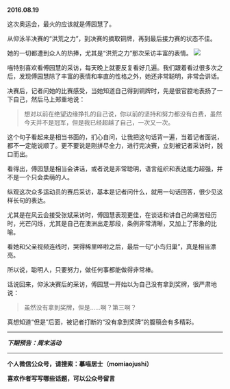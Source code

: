 **2016.08.19**

这次奥运会，最火的应该就是傅园慧了。

从仰泳半决赛的“洪荒之力”，到决赛的摘取铜牌，再到最后接力赛的状态不佳。

她的一切都遭到众人的热捧，尤其是“洪荒之力”那次采访丰富的表情。
![](http://upload-images.jianshu.io/upload_images/51001-9bbd5f73987a3228.JPG?imageMogr2/auto-orient/strip%7CimageView2/2/w/1240)

喵特别喜欢看傅园慧的采访，每天晚上就要反复看好几遍。我们跟着看过很多次之后，发现傅园慧除了丰富的表情和率直的性格之外，她还非常聪明，非常会讲话。

决赛后，记者问她的比赛感受，当她知道自己得到铜牌时，先是很官腔地表扬了一下自己，然后马上郑重地说：
>想对以前在绝望边缘挣扎的自己说，你以前的坚持和努力都没有白费，虽然今天并不是冠军，但是我已经超越了自己，一次又一次。

这个句子看起来是相当书面的，扪心自问，让我把这句话背一遍，当着记者面说，都不一定能说顺了。更不要说是刚拼尽全力，进行完决赛，立刻被记者采访时，脱口而出。

看得出，傅园慧是相当会讲话，或者说是非常聪明，语言组织和表达能力超强，并不是一个只会卖萌的人。

纵观这次众多运动员的赛后采访，基本是记者问什么，就用一句话回答，很少见这样长句的表达。

尤其是在风云会接受张斌采访时，傅园慧表现更佳，在谈话和讲自己的痛苦经历时，光芒闪烁，尤其是自己在澳洲出走那段，条例非常清晰，又加上了形象的比喻。

看她和父亲视频连线时，哭得稀里哗啦之后，最后一句“小鸟归巢”，真是相当漂亮。

所以说，聪明人，只要努力，做任何事都能做得非常棒。

话说回来，仰泳决赛后的采访，傅园慧一开始以为自己没有拿到奖牌，很严肃地说：
>虽然没有拿到奖牌，但是......啊？第三啊？

真想知道“但是”后面，被记者打断的“没有拿到奖牌”的腹稿会有多精彩。

***

***下期预告：周末活动***

***

**个人微信公众号，请搜索：摹喵居士（momiaojushi）**

**喜欢作者写写哪些话题，可以公众号留言**